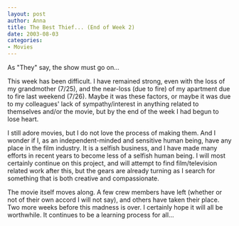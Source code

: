 ```yaml
--- 
layout: post
author: Anna
title: The Best Thief... (End of Week 2)
date: 2003-08-03
categories: 
- Movies
---
```


As "They" say, the show must go on...

This week has been difficult. I have remained strong, even with the loss of my grandmother (7/25), and the near-loss (due to fire) of my apartment due to fire last weekend (7/26). Maybe it was these factors, or maybe it was due to my colleagues' lack of sympathy/interest in anything related to themselves and/or the movie, but by the end of the week I had begun to lose heart. 

I still adore movies, but I do not love the process of making them. And I wonder if I, as an independent-minded and sensitive human being, have any place in the film industry. It is a selfish business, and I have made many efforts in recent years to become less of a selfish human being. I will most certainly continue on this project, and will attempt to find film/television related work after this, but the gears are already turning as I search for something that is both creative and compassionate.

The movie itself moves along. A few crew members have left (whether or not of their own accord I will not say), and others have taken their place. Two more weeks before this madness is over. I certainly hope it will all be worthwhile. It continues to be a learning process for all...